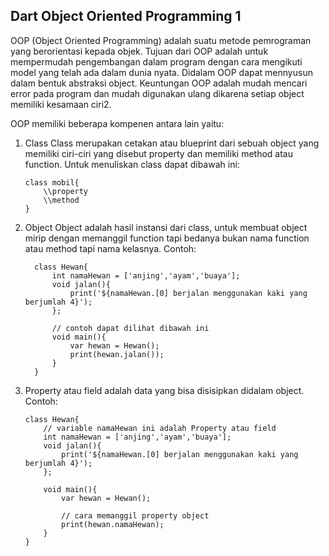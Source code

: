 

## Dart Object Oriented Programming 1

   OOP (Object Oriented Programming) adalah suatu metode pemrograman yang berorientasi kepada objek. Tujuan dari OOP adalah untuk mempermudah pengembangan dalam program dengan cara mengikuti model yang telah ada dalam dunia nyata. Didalam OOP dapat mennyusun dalam bentuk abstraksi object. Keuntungan OOP adalah mudah mencari error pada program dan mudah digunakan ulang dikarena setiap object memiliki kesamaan ciri2.

   OOP memiliki beberapa kompenen antara lain yaitu:

   1. Class
      Class merupakan cetakan atau blueprint dari sebuah object yang memiliki ciri-ciri yang disebut property dan memiliki method atau function. Untuk menuliskan class dapat dibawah ini:

      ```
      class mobil{
          \\property
          \\method
      }
      ```

   2. Object
      Object adalah hasil instansi dari class, untuk membuat object mirip dengan memanggil function tapi bedanya bukan nama function atau method tapi nama kelasnya. Contoh:

      ```
        class Hewan{
            int namaHewan = ['anjing','ayam','buaya'];
            void jalan(){
                print('${namaHewan.[0] berjalan menggunakan kaki yang berjumlah 4}');
            };

            // contoh dapat dilihat dibawah ini
            void main(){
                var hewan = Hewan();
                print(hewan.jalan());
            }
        }
      ```
   3. Property atau field adalah data yang bisa disisipkan didalam object. Contoh:

        ```
        class Hewan{
            // variable namaHewan ini adalah Property atau field
            int namaHewan = ['anjing','ayam','buaya'];
            void jalan(){
                print('${namaHewan.[0] berjalan menggunakan kaki yang berjumlah 4}');
            };
            
            void main(){
                var hewan = Hewan();

                // cara memanggil property object
                print(hewan.namaHewan);
            }
        }
        ```
